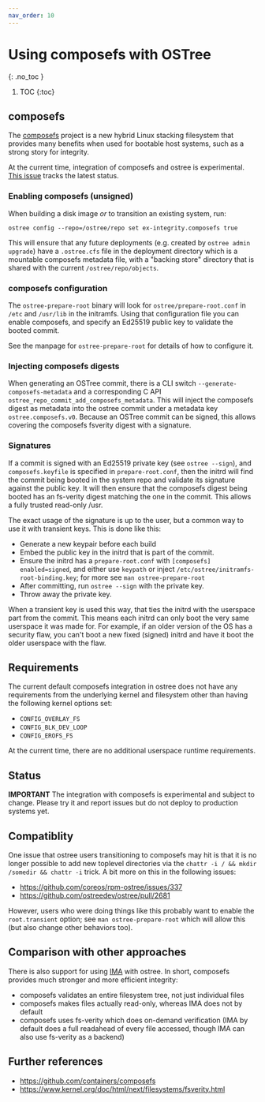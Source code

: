 ```yaml
---
nav_order: 10
---
```


# Using composefs with OSTree
{: .no_toc }

1. TOC
{:toc}

## composefs

The [composefs](https://github.com/containers/composefs) project is a new
hybrid Linux stacking filesystem that provides many benefits when
used for bootable host systems, such as a strong story for integrity.

At the current time, integration of composefs and ostree is experimental.
[This issue](https://github.com/ostreedev/ostree/issues/2867) tracks the latest status.

### Enabling composefs (unsigned)

When building a disk image *or* to transition an existing system, run:

```
ostree config --repo=/ostree/repo set ex-integrity.composefs true
```

This will ensure that any future deployments (e.g. created by `ostree admin upgrade`)
have a `.ostree.cfs` file in the deployment directory which is a mountable
composefs metadata file, with a "backing store" directory that is
shared with the current `/ostree/repo/objects`.

### composefs configuration

The `ostree-prepare-root` binary will look for `ostree/prepare-root.conf` in `/etc` and
`/usr/lib` in the initramfs. Using that configuration file you can enable composefs,
and specify an Ed25519 public key to validate the booted commit.

See the manpage for `ostree-prepare-root` for details of how to configure it.

### Injecting composefs digests

When generating an OSTree commit, there is a CLI switch `--generate-composefs-metadata`
and a corresponding C API `ostree_repo_commit_add_composefs_metadata`.  This will
inject the composefs digest as metadata into the ostree commit under a metadata
key `ostree.composefs.v0`.  Because an OSTree commit can be signed, this allows
covering the composefs fsverity digest with a signature.

### Signatures

If a commit is signed with an Ed25519 private key (see `ostree
--sign`), and `composefs.keyfile` is specified in `prepare-root.conf`,
then the initrd will find the commit being booted in the system repo
and validate its signature against the public key. It will then ensure
that the composefs digest being booted has an fs-verity digest
matching the one in the commit. This allows a fully trusted read-only
/usr.

The exact usage of the signature is up to the user, but a common way
to use it with transient keys. This is done like this:
 * Generate a new keypair before each build
 * Embed the public key in the initrd that is part of the commit.
 * Ensure the initrd has a `prepare-root.conf` with `[composefs] enabled=signed`, and either use `keypath` or inject `/etc/ostree/initramfs-root-binding.key`; for more see `man ostree-prepare-root`
 * After committing, run `ostree --sign` with the private key.
 * Throw away the private key.

When a transient key is used this way, that ties the initrd with the
userspace part from the commit. This means each initrd can only boot
the very same userspace it was made for. For example, if an older
version of the OS has a security flaw, you can't boot a new fixed
(signed) initrd and have it boot the older userspace with the flaw.

## Requirements

The current default composefs integration in ostree does not have any
requirements from the underlying kernel and filesystem other than
having the following kernel options set:

- `CONFIG_OVERLAY_FS`
- `CONFIG_BLK_DEV_LOOP`
- `CONFIG_EROFS_FS`

At the current time, there are no additional userspace runtime requirements.

## Status

**IMPORTANT** The integration with composefs is experimental and subject to change.  Please
try it and report issues but do not deploy to production systems yet.

## Compatiblity

One issue that ostree users transitioning to composefs may hit is that it is no
longer possible to add new toplevel directories via the `chattr -i / && mkdir /somedir && chattr -i`
trick.   A bit more on this in the following issues:

* <https://github.com/coreos/rpm-ostree/issues/337>
* <https://github.com/ostreedev/ostree/pull/2681>

However, users who were doing things like this probably want to enable the
`root.transient` option; see `man ostree-prepare-root` which will allow
this (but also change other behaviors too).

## Comparison with other approaches

There is also support for using [IMA](ima.md) with ostree.  In short, composefs
provides much stronger and more efficient integrity:

- composefs validates an entire filesystem tree, not just individual files
- composefs makes files actually read-only, whereas IMA does not by default
- composefs uses fs-verity which does on-demand verification (IMA by default does a full readahead of every file accessed, though IMA can also use fs-verity as a backend)

## Further references

- https://github.com/containers/composefs
- https://www.kernel.org/doc/html/next/filesystems/fsverity.html

<!-- SPDX-License-Identifier: (CC-BY-SA-3.0 OR GFDL-1.3-or-later) -->

